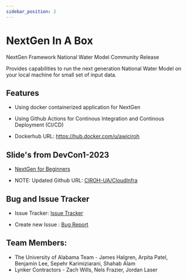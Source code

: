 ```yaml
---
sidebar_position: 2
---
```


# NextGen In A Box

NextGen Framework National Water Model Community Release

Provides capabilities to run the next generation National Water Model on your local machine for small set of input data.

## Features

- Using docker containerized application for NextGen

- Using Github Actions for Continous Integration and Continous Deployment (CI/CD)

- Dockerhub URL: https://hub.docker.com/u/awiciroh

## Slide's from DevCon1-2023

- [NextGen for Beginners](https://github.com/CIROH-UA/Conferences/tree/main/CIROHdevCon23)

- NOTE: Updated Github URL: [CIROH-UA/CloudInfra](https://github.com/CIROH-UA/CloudInfra)

## Bug and Issue Tracker

- Issue Tracker: [Issue Tracker](https://github.com/CIROH-UA/CloudInfra/issues/)

- Create new Issue : [Bug Report](https://github.com/CIROH-UA/CloudInfra/issues/new?assignees=&labels=bug&projects=&template=bug_report.md&title=)

## Team Members: 
- The University of Alabama Team - James Halgren, Arpita Patel, Benjamin Lee, Sepehr Karimiziarani, Shahab Alam
- Lynker Contractors - Zach Wills, Nels Frazier, Jordan Laser